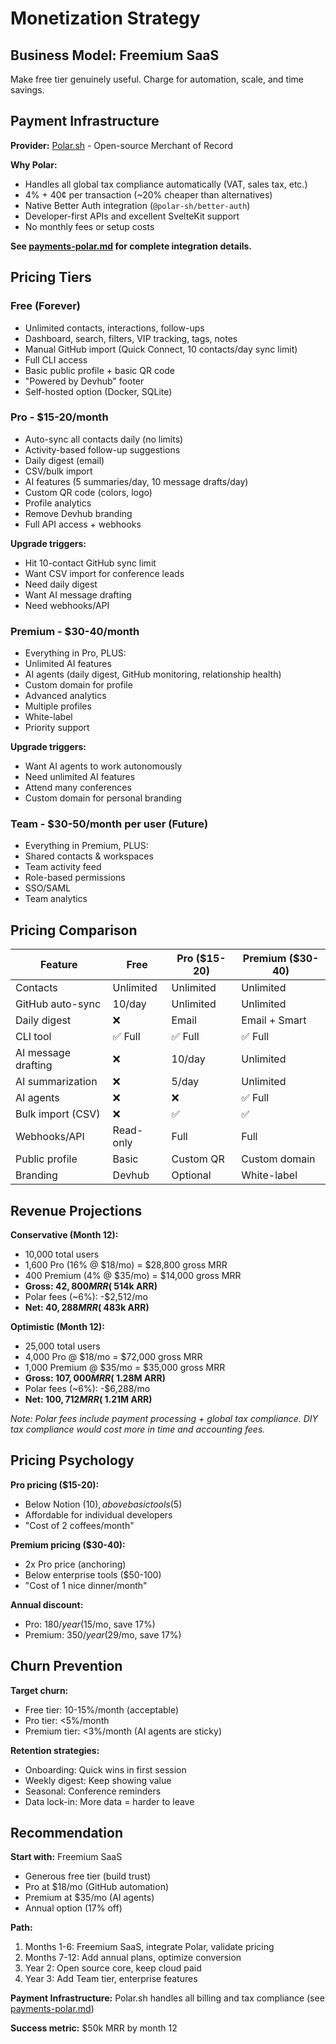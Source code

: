 # Monetization Strategy

## Business Model: Freemium SaaS

Make free tier genuinely useful. Charge for automation, scale, and
time savings.

## Payment Infrastructure

**Provider:** [Polar.sh](https://polar.sh) - Open-source Merchant of
Record

**Why Polar:**

- Handles all global tax compliance automatically (VAT, sales tax,
  etc.)
- 4% + 40¢ per transaction (~20% cheaper than alternatives)
- Native Better Auth integration (`@polar-sh/better-auth`)
- Developer-first APIs and excellent SvelteKit support
- No monthly fees or setup costs

**See [payments-polar.md](./payments-polar.md) for complete
integration details.**

## Pricing Tiers

### Free (Forever)

- Unlimited contacts, interactions, follow-ups
- Dashboard, search, filters, VIP tracking, tags, notes
- Manual GitHub import (Quick Connect, 10 contacts/day sync limit)
- Full CLI access
- Basic public profile + basic QR code
- "Powered by Devhub" footer
- Self-hosted option (Docker, SQLite)

### Pro - $15-20/month

- Auto-sync all contacts daily (no limits)
- Activity-based follow-up suggestions
- Daily digest (email)
- CSV/bulk import
- AI features (5 summaries/day, 10 message drafts/day)
- Custom QR code (colors, logo)
- Profile analytics
- Remove Devhub branding
- Full API access + webhooks

**Upgrade triggers:**

- Hit 10-contact GitHub sync limit
- Want CSV import for conference leads
- Need daily digest
- Want AI message drafting
- Need webhooks/API

### Premium - $30-40/month

- Everything in Pro, PLUS:
- Unlimited AI features
- AI agents (daily digest, GitHub monitoring, relationship health)
- Custom domain for profile
- Advanced analytics
- Multiple profiles
- White-label
- Priority support

**Upgrade triggers:**

- Want AI agents to work autonomously
- Need unlimited AI features
- Attend many conferences
- Custom domain for personal branding

### Team - $30-50/month per user (Future)

- Everything in Premium, PLUS:
- Shared contacts & workspaces
- Team activity feed
- Role-based permissions
- SSO/SAML
- Team analytics

## Pricing Comparison

| Feature             | Free      | Pro ($15-20) | Premium ($30-40) |
| ------------------- | --------- | ------------ | ---------------- |
| Contacts            | Unlimited | Unlimited    | Unlimited        |
| GitHub auto-sync    | 10/day    | Unlimited    | Unlimited        |
| Daily digest        | ❌        | Email        | Email + Smart    |
| CLI tool            | ✅ Full   | ✅ Full      | ✅ Full          |
| AI message drafting | ❌        | 10/day       | Unlimited        |
| AI summarization    | ❌        | 5/day        | Unlimited        |
| AI agents           | ❌        | ❌           | ✅ Full          |
| Bulk import (CSV)   | ❌        | ✅           | ✅               |
| Webhooks/API        | Read-only | Full         | Full             |
| Public profile      | Basic     | Custom QR    | Custom domain    |
| Branding            | Devhub    | Optional     | White-label      |

## Revenue Projections

**Conservative (Month 12):**

- 10,000 total users
- 1,600 Pro (16% @ $18/mo) = $28,800 gross MRR
- 400 Premium (4% @ $35/mo) = $14,000 gross MRR
- **Gross: $42,800 MRR (~$514k ARR)**
- Polar fees (~6%): -$2,512/mo
- **Net: $40,288 MRR (~$483k ARR)**

**Optimistic (Month 12):**

- 25,000 total users
- 4,000 Pro @ $18/mo = $72,000 gross MRR
- 1,000 Premium @ $35/mo = $35,000 gross MRR
- **Gross: $107,000 MRR (~$1.28M ARR)**
- Polar fees (~6%): -$6,288/mo
- **Net: $100,712 MRR (~$1.21M ARR)**

_Note: Polar fees include payment processing + global tax compliance.
DIY tax compliance would cost more in time and accounting fees._

## Pricing Psychology

**Pro pricing ($15-20):**

- Below Notion ($10), above basic tools ($5)
- Affordable for individual developers
- "Cost of 2 coffees/month"

**Premium pricing ($30-40):**

- 2x Pro price (anchoring)
- Below enterprise tools ($50-100)
- "Cost of 1 nice dinner/month"

**Annual discount:**

- Pro: $180/year ($15/mo, save 17%)
- Premium: $350/year ($29/mo, save 17%)

## Churn Prevention

**Target churn:**

- Free tier: 10-15%/month (acceptable)
- Pro tier: <5%/month
- Premium tier: <3%/month (AI agents are sticky)

**Retention strategies:**

- Onboarding: Quick wins in first session
- Weekly digest: Keep showing value
- Seasonal: Conference reminders
- Data lock-in: More data = harder to leave

## Recommendation

**Start with:** Freemium SaaS

- Generous free tier (build trust)
- Pro at $18/mo (GitHub automation)
- Premium at $35/mo (AI agents)
- Annual option (17% off)

**Path:**

1. Months 1-6: Freemium SaaS, integrate Polar, validate pricing
2. Months 7-12: Add annual plans, optimize conversion
3. Year 2: Open source core, keep cloud paid
4. Year 3: Add Team tier, enterprise features

**Payment Infrastructure:** Polar.sh handles all billing and tax
compliance (see [payments-polar.md](./payments-polar.md))

**Success metric:** $50k MRR by month 12
